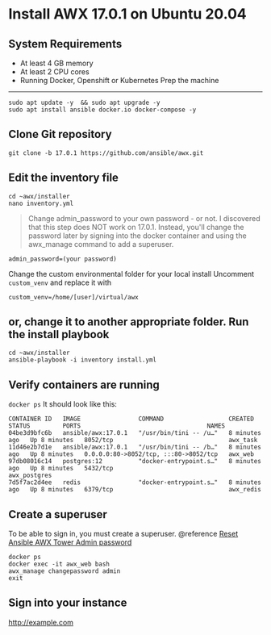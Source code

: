Install AWX 17.0.1 on Ubuntu 20.04
==================================

System Requirements
-------------------
- At least 4 GB memory
- At least 2 CPU cores
- Running Docker, Openshift or Kubernetes
Prep the machine
----------------
```
sudo apt update -y  && sudo apt upgrade -y
sudo apt install ansible docker.io docker-compose -y
```
Clone Git repository
--------------------
```
git clone -b 17.0.1 https://github.com/ansible/awx.git
```
Edit the inventory file
-----------------------
```
cd ~awx/installer
nano inventory.yml
```
> Change admin_password to your own password -  or not. I discovered that this step does NOT work on 17.0.1.  Instead, you'll change the password later by signing into the docker container and using the awx_manage command to add a superuser.
```
admin_password=(your password)
```
Change the custom environmental folder for your local install
Uncomment ```custom_venv``` and replace it with
```
custom_venv=/home/[user]/virtual/awx
```
or, change it to another appropriate folder.
Run the install playbook
------------------------
```
cd ~awx/installer
ansible-playbook -i inventory install.yml
```
Verify containers are running
-----------------------------
```docker ps```
It should look like this:
```
CONTAINER ID   IMAGE                COMMAND                  CREATED         STATUS         PORTS                                   NAMES
04be3d9bfc6b   ansible/awx:17.0.1   "/usr/bin/tini -- /u…"   8 minutes ago   Up 8 minutes   8052/tcp                                awx_task
11d46e2b7d1e   ansible/awx:17.0.1   "/usr/bin/tini -- /b…"   8 minutes ago   Up 8 minutes   0.0.0.0:80->8052/tcp, :::80->8052/tcp   awx_web
97db08016c14   postgres:12          "docker-entrypoint.s…"   8 minutes ago   Up 8 minutes   5432/tcp                                awx_postgres
7d5f7ac2d4ee   redis                "docker-entrypoint.s…"   8 minutes ago   Up 8 minutes   6379/tcp                                awx_redis
```
Create a superuser
------------------
To be able to sign in, you must create a superuser. 
@reference [Reset Ansible AWX Tower Admin password](http://vcloud-lab.com/entries/devops/reset-ansible-awx-tower-admin-password)
```
docker ps
docker exec -it awx_web bash
awx_manage changepassword admin
exit
```
Sign into your instance
-----------------------
http://example.com
